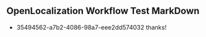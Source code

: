 ## OpenLocalization Workflow Test MarkDown
* 35494562-a7b2-4086-98a7-eee2dd574032 thanks!

<!--HONumber=Aug16_HO3-->


